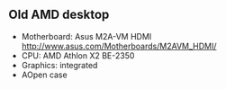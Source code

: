 ## Old AMD desktop

* Motherboard: Asus M2A-VM HDMI http://www.asus.com/Motherboards/M2AVM_HDMI/
* CPU: AMD Athlon X2 BE-2350
* Graphics: integrated
* AOpen case
